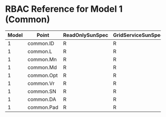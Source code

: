 # RBAC Reference for Model 1 (Common)

| Model | Point | ReadOnlySunSpec | GridServiceSunSpec | NetworkAdministratorSunSpec | SuperAdministratorSpec | 
|-------|-------|------------------|---------------------|------------------|--------------------|
| 1 | common.ID | R | R | R | R |
| 1 | common.L | R | R | R | R |
| 1 | common.Mn | R | R | R | R |
| 1 | common.Md | R | R | R | R |
| 1 | common.Opt | R | R | R | R |
| 1 | common.Vr | R | R | R | R |
| 1 | common.SN | R | R | R | R |
| 1 | common.DA | R | R | RW | RW |
| 1 | common.Pad | R | R | R | R |
